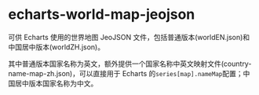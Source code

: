 # echarts-world-map-jeojson

可供 Echarts 使用的世界地图 JeoJSON 文件，包括普通版本(worldEN.json)和中国居中版本(worldZH.json)。

其中普通版本国家名称为英文，额外提供一个国家名称中英文映射文件(country-name-map-zh.json)，可以直接用于 Echarts 的`series[map].nameMap`配置；中国居中版本国家名称为中文。
